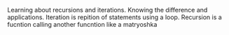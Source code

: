 Learning about recursions and iterations. 
Knowing the difference and applications. 
Iteration is repition of statements using a loop.
Recursion is a fucntion calling another funcntion like a matryoshka
